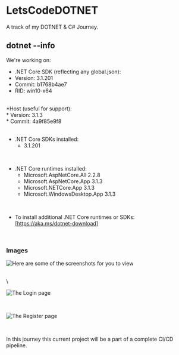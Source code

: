 # LetsCodeDOTNET
A track of my DOTNET &amp; C# Journey.

## dotnet --info 
We're working on:</br>
* .NET Core SDK (reflecting any global.json):</br>
 * Version:   3.1.201</br>
 * Commit:    b1768b4ae7</br>
 * RID:         win10-x64</br>
</br>
*Host (useful for support):</br>
  * Version: 3.1.3</br>
  * Commit:  4a9f85e9f8</br>
 </br>
 
* .NET Core SDKs installed:</br>
  * 3.1.201 </br>
</br>

* .NET Core runtimes installed:</br>
  * Microsoft.AspNetCore.All 2.2.8 </br>
  * Microsoft.AspNetCore.App 3.1.3 </br>
  * Microsoft.NETCore.App 3.1.3 </br>
  * Microsoft.WindowsDesktop.App 3.1.3</br> 
</br> 

* To install additional .NET Core runtimes or SDKs:</br>
  [https://aka.ms/dotnet-download]
 </br> 

### Images 
 ![Here are some of the screenshots for you to view](https://github.com/vanshika1009/LetsCodeDOTNET/blob/master/WebApplication/images/Screenshot%20(175).png)
 
 </br>\

  
![The Login page](https://github.com/vanshika1009/LetsCodeDOTNET/blob/master/WebApplication/images/Screenshot%20(174).png)

</br>

![The Register page](https://github.com/vanshika1009/LetsCodeDOTNET/blob/master/WebApplication/images/Screenshot%20(173).png)

</br>


 In this journey this current project will be a part of a complete CI/CD pipeline.
